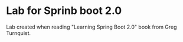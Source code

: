 # Lab for Sprinb boot 2.0

Lab created when reading "Learning Spring Boot 2.0" book from Greg Turnquist.
